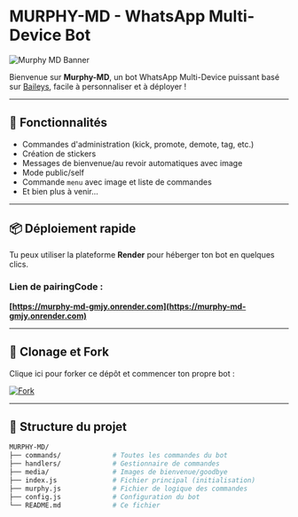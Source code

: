 # MURPHY-MD - WhatsApp Multi-Device Bot

![Murphy MD Banner](https://files.catbox.moe/xyk2t0.jpg)

Bienvenue sur **Murphy-MD**, un bot WhatsApp Multi-Device puissant basé sur [Baileys](https://github.com/WhiskeySockets/Baileys), facile à personnaliser et à déployer !

---

## 🚀 Fonctionnalités

- Commandes d'administration (kick, promote, demote, tag, etc.)
- Création de stickers
- Messages de bienvenue/au revoir automatiques avec image
- Mode public/self
- Commande `menu` avec image et liste de commandes
- Et bien plus à venir...

---

## 📦 Déploiement rapide

Tu peux utiliser la plateforme **Render** pour héberger ton bot en quelques clics.

### Lien de pairingCode :

**[https://murphy-md-gmjy.onrender.com](https://murphy-md-gmjy.onrender.com)**

---

## 🧩 Clonage et Fork

Clique ici pour forker ce dépôt et commencer ton propre bot :

[![Fork](https://img.shields.io/badge/Fork%20le%20repo-Here-green?style=for-the-badge&logo=github)](https://github.com/murphytech-242/MURPHY-MD/fork)

---

## 📁 Structure du projet

```bash
MURPHY-MD/
├── commands/             # Toutes les commandes du bot
├── handlers/             # Gestionnaire de commandes
├── media/                # Images de bienvenue/goodbye
├── index.js              # Fichier principal (initialisation)
├── murphy.js             # Fichier de logique des commandes
├── config.js             # Configuration du bot
└── README.md             # Ce fichier
